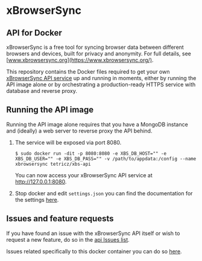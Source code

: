 # xBrowserSync
## API for Docker

xBrowserSync is a free tool for syncing browser data between different browsers and devices, built for privacy and anonymity. For full details, see [www.xbrowsersync.org](https://www.xbrowsersync.org/).

This repository contains the Docker files required to get your own [xBrowserSync API service](https://github.com/xbrowsersync/api) up and running in moments, either by running the API image alone or by orchestrating a production-ready HTTPS service with database and reverse proxy.

## Running the API image

Running the API image alone requires that you have a MongoDB instance and (ideally) a web server to reverse proxy the API behind.

  1. The service will be exposed via port 8080.

      ```
      $ sudo docker run -dit -p 8080:8080 -e XBS_DB_HOST="" -e XBS_DB_USER="" -e XBS_DB_PASS="" -v /path/to/appdata:/config --name xbrowsersync tetricz/xbs-api
      ```

      You can now access your xBrowserSync API service at http://127.0.0.1:8080.
  
  3. Stop docker and edit `settings.json` you can find the documentation for the settings [here](https://github.com/xbrowsersync/api#4-modify-configuration-settings).


## Issues and feature requests

If you have found an issue with the xBrowserSync API itself or wish to request a new feature, do so in the [api Issues list](https://github.com/xbrowsersync/api/issues/).

Issues related specifically to this docker container you can do so [here](https://github.com/Tetricz/docker-xbs-api/issues).